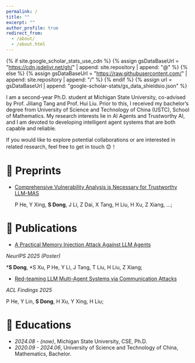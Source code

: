 ```yaml
---
permalink: /
title: ""
excerpt: ""
author_profile: true
redirect_from: 
  - /about/
  - /about.html
---
```


{% if site.google_scholar_stats_use_cdn %}
{% assign gsDataBaseUrl = "https://cdn.jsdelivr.net/gh/" | append: site.repository | append: "@" %}
{% else %}
{% assign gsDataBaseUrl = "https://raw.githubusercontent.com/" | append: site.repository | append: "/" %}
{% endif %}
{% assign url = gsDataBaseUrl | append: "google-scholar-stats/gs_data_shieldsio.json" %}

<span class='anchor' id='about-me'></span>

I am a second-year Ph.D. student at Michigan State University, co-advised by Prof. Jiliang Tang and Prof. Hui Liu. Prior to this, I received my bachelor’s degree from University of Science and Technology of China (USTC), School of Mathematics. My research interests lie in AI Agents and Trustworthy AI, and I am devoted to developing intelligent agent systems that are both capable and reliable.

If you would like to explore potential collaborations or are interested in related research, feel free to get in touch 😊！

# 📝 Preprints
- [Comprehensive Vulnerability Analysis is Necessary for Trustworthy LLM-MAS](https://arxiv.org/abs/2506.01245)  

  P He, Y Xing, **S Dong**, J Li, Z Dai, X Tang, H Liu, H Xu, Z Xiang, ...; 

# 📖 Publications 

- [A Practical Memory Injection Attack Against LLM Agents](https://arxiv.org/abs/2503.03704)

 _NeurIPS 2025 (Poster)_
  
  ***S Dong**, *S Xu, P He, Y Li, J Tang, T Liu, H Liu, Z Xiang; 

- [Red-teaming LLM Multi-Agent Systems via Communication Attacks](https://arxiv.org/abs/2502.14847)

 _ACL Findings 2025_

  P He, Y Lin, **S Dong**, H Xu, Y Xing, H Liu; 

# 🏫 Educations
- *2024.08 - (now)*, Michigan State University, CSE, Ph.D. 
- *2020.09 - 2024.06*, University of Science and Technology of China, Mathematics, Bachelor. 

